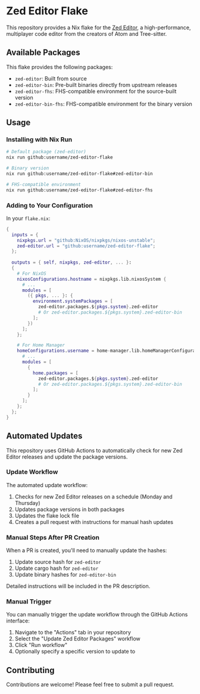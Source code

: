 # Zed Editor Flake

This repository provides a Nix flake for the [Zed Editor](https://zed.dev/), a high-performance, multiplayer code editor from the creators of Atom and Tree-sitter.

## Available Packages

This flake provides the following packages:

- `zed-editor`: Built from source
- `zed-editor-bin`: Pre-built binaries directly from upstream releases
- `zed-editor-fhs`: FHS-compatible environment for the source-built version
- `zed-editor-bin-fhs`: FHS-compatible environment for the binary version

## Usage

### Installing with Nix Run

```sh
# Default package (zed-editor)
nix run github:username/zed-editor-flake

# Binary version
nix run github:username/zed-editor-flake#zed-editor-bin

# FHS-compatible environment
nix run github:username/zed-editor-flake#zed-editor-fhs
```

### Adding to Your Configuration

In your `flake.nix`:

```nix
{
  inputs = {
    nixpkgs.url = "github:NixOS/nixpkgs/nixos-unstable";
    zed-editor.url = "github:username/zed-editor-flake";
  };
  
  outputs = { self, nixpkgs, zed-editor, ... }:
  {
    # For NixOS
    nixosConfigurations.hostname = nixpkgs.lib.nixosSystem {
      # ...
      modules = [
        ({ pkgs, ... }: {
          environment.systemPackages = [
            zed-editor.packages.${pkgs.system}.zed-editor
            # Or zed-editor.packages.${pkgs.system}.zed-editor-bin
          ];
        })
      ];
    };

    # For Home Manager
    homeConfigurations.username = home-manager.lib.homeManagerConfiguration {
      # ...
      modules = [
        {
          home.packages = [
            zed-editor.packages.${pkgs.system}.zed-editor
            # Or zed-editor.packages.${pkgs.system}.zed-editor-bin
          ];
        }
      ];
    };
  };
}
```

## Automated Updates

This repository uses GitHub Actions to automatically check for new Zed Editor releases and update the package versions.

### Update Workflow

The automated update workflow:

1. Checks for new Zed Editor releases on a schedule (Monday and Thursday)
2. Updates package versions in both packages
3. Updates the flake lock file
4. Creates a pull request with instructions for manual hash updates

### Manual Steps After PR Creation

When a PR is created, you'll need to manually update the hashes:

1. Update source hash for `zed-editor`
2. Update cargo hash for `zed-editor`
3. Update binary hashes for `zed-editor-bin`

Detailed instructions will be included in the PR description.

### Manual Trigger

You can manually trigger the update workflow through the GitHub Actions interface:

1. Navigate to the "Actions" tab in your repository
2. Select the "Update Zed Editor Packages" workflow
3. Click "Run workflow"
4. Optionally specify a specific version to update to

## Contributing

Contributions are welcome! Please feel free to submit a pull request.